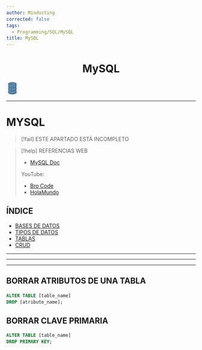 ```yaml
---
author: Mindusting
corrected: false
tags:
  - Programming/SQL/MySQL
title: MySQL
---
```


<h1 align="center">MySQL</h1>

![#logo](../../img/db.png)

---

# MYSQL

> [!fail] ESTE APARTADO ESTÁ INCOMPLETO

> [!help] REFERENCIAS WEB
> - [MySQL Doc](https://dev.mysql.com/doc/)
> 
> YouTube:
> - [Bro Code](https://youtu.be/5OdVJbNCSso)
> - [HolaMundo](https://youtu.be/uUdKAYl-F7g)

## ÍNDICE

- [BASES DE DATOS](mysql_db.md)
- [TIPOS DE DATOS](mysql_data_types.md)
- [TABLAS](mysql_table.md)
- [CRUD](mysql_crud.md)

---
---
---

## BORRAR ATRIBUTOS DE UNA TABLA

```sql
ALTER TABLE [table_name]
DROP [atribute_name];
```

## BORRAR CLAVE PRIMARIA

```sql
ALTER TABLE [table_name]
DROP PRIMARY KEY;
```
